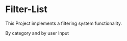 # Filter-List

This Project implements a filtering system functionality.

By category and by user Input